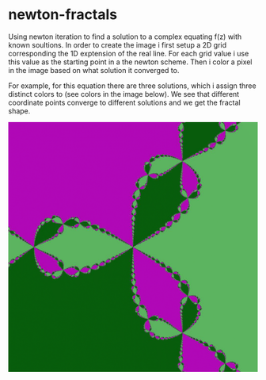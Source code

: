 # newton-fractals
Using newton iteration to find a solution to a complex equating f(z) with known soultions. In order to create the image i first setup a 2D grid corresponding the 1D exptension of the real line.
For each grid value i use this value as the starting point in a the newton scheme. Then i color a pixel in the image based on what solution it converged to.

For example, for this equation there are three solutions, which i assign three distinct colors to (see colors in the image below). We see that different coordinate points converge to different
solutions and we get the fractal shape.

![](https://github.com/erlendlokna/newton-fractals/blob/main/figs/test_highquality-1.png)
